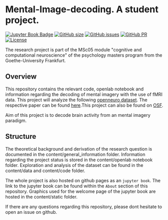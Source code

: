 # Mental-Image-decoding. A student project.

[![Jupyter Book Badge](https://jupyterbook.org/badge.svg)](https://github.com/JNPauli/Mental-image-decoding)
[![GitHub size](https://img.shields.io/github/repo-size/JNPauli/Mental-image-decoding)](https://github.com/JNPauli/Mental-image-decoding/archive/master.zip)
[![GitHub issues](https://img.shields.io/github/issues/JNPauli/Mental-image-decoding)](https://github.com/JNPauli/Mental-image-decoding/issues)
[![GitHub PR](https://img.shields.io/github/issues-pr/JNPauli/Mental-image-decoding)](https://github.com/JNPauli/Mental-image-decoding/pulls)
[![License](https://img.shields.io/github/license/JNPauli/Mental-image-decoding)](https://github.com/JNPauli/Mental-image-decoding)

The research project is part of the MSc05 module "cognitive and computational neuroscience" of the psychology masters program from the Goethe-University Frankfurt. 

## Overview
This repository contains the relevant code, openlab notebook and information regarding the decoding of mental imagery with the use of fMRI data. This project will analyze the following [openneuro dataset](https://openneuro.org/datasets/ds001506/versions/1.3.1). The respective paper can be found [here](https://journals.plos.org/ploscompbiol/article?id=10.1371/journal.pcbi.1006633).This project can also be found on [OSF](https://osf.io/t2psq/?view_only=b10b5ba8e32f441493407cd2885e688b).

Aim of this project is to decode brain activity from an mental imagery paradigm.

## Structure
The theoretical background and derivation of the research question is documented in the content/general_information folder.
Information regarding the project status is stored in the content/openlab notebook folder. Exploration and analysis of the dataset can be found in the content/data and content/code folder. 

The whole project is also hosted on github pages as an `jupyter book`. The link to the jupyter book can be found within the `About` section of this repository.
Graphics used for the welcome page of the jupyter book are hosted in the content/static folder.

If there are any questions regarding this repository, please dont hesitate to open an issue on github. 